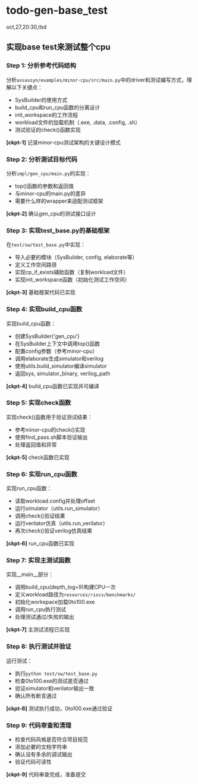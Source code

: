 # todo-gen-base_test

oct,27,20:30,tbd

## 实现base test来测试整个cpu

### Step 1: 分析参考代码结构

分析`assassyn/examples/minor-cpu/src/main.py`中的driver和测试编写方式，理解以下关键点：
- SysBuilder的使用方式
- build_cpu和run_cpu函数的分离设计
- init_workspace的工作流程
- workload文件的加载机制（.exe, .data, .config, .sh）
- 测试验证的check()函数实现

**[ckpt-1]** 记录minor-cpu测试架构的关键设计模式

### Step 2: 分析测试目标代码

分析`impl/gen_cpu/main.py`的实现：
- top()函数的参数和返回值
- 与minor-cpu的main.py的差异
- 需要什么样的wrapper来适配测试框架

**[ckpt-2]** 确认gen_cpu的测试接口设计

### Step 3: 实现test_base.py的基础框架

在`test/sw/test_base.py`中实现：
- 导入必要的模块（SysBuilder, config, elaborate等）
- 定义工作空间路径
- 实现cp_if_exists辅助函数（复制workload文件）
- 实现init_workspace函数（初始化测试工作空间）

**[ckpt-3]** 基础框架代码已实现

### Step 4: 实现build_cpu函数

实现build_cpu函数：
- 创建SysBuilder('gen_cpu')
- 在SysBuilder上下文中调用top()函数
- 配置config参数（参考minor-cpu）
- 调用elaborate生成simulator和verilog
- 使用utils.build_simulator编译simulator
- 返回sys, simulator_binary, verilog_path

**[ckpt-4]** build_cpu函数已实现并可编译

### Step 5: 实现check函数

实现check()函数用于验证测试结果：
- 参考minor-cpu的check()实现
- 使用find_pass.sh脚本验证输出
- 处理返回值和异常

**[ckpt-5]** check函数已实现

### Step 6: 实现run_cpu函数

实现run_cpu函数：
- 读取workload.config并处理offset
- 运行simulator（utils.run_simulator）
- 调用check()验证结果
- 运行verilator仿真（utils.run_verilator）
- 再次check()验证verilog仿真结果

**[ckpt-6]** run_cpu函数已实现

### Step 7: 实现主测试函数

实现__main__部分：
- 调用build_cpu(depth_log=9)构建CPU一次
- 定义workload路径为`resources/riscv/benchmarks/`
- 初始化workspace加载0to100.exe
- 调用run_cpu执行测试
- 处理测试通过/失败的输出

**[ckpt-7]** 主测试流程已实现

### Step 8: 执行测试并验证

运行测试：
- 执行`python test/sw/test_base.py`
- 检查0to100.exe的测试是否通过
- 验证simulator和verilator输出一致
- 确认所有断言通过

**[ckpt-8]** 测试执行成功，0to100.exe通过验证

### Step 9: 代码审查和清理

- 检查代码风格是否符合项目规范
- 添加必要的文档字符串
- 确认没有多余的调试输出
- 验证代码可读性

**[ckpt-9]** 代码审查完成，准备提交

